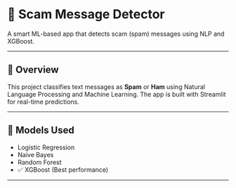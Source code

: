 # 📩 Scam Message Detector

A smart ML-based app that detects scam (spam) messages using NLP and XGBoost.

---

## 🚀 Overview

This project classifies text messages as **Spam** or **Ham** using Natural Language Processing and Machine Learning. The app is built with Streamlit for real-time predictions.

---

## 🧠 Models Used

- Logistic Regression
- Naive Bayes
- Random Forest
- ✅ XGBoost (Best performance)

---
